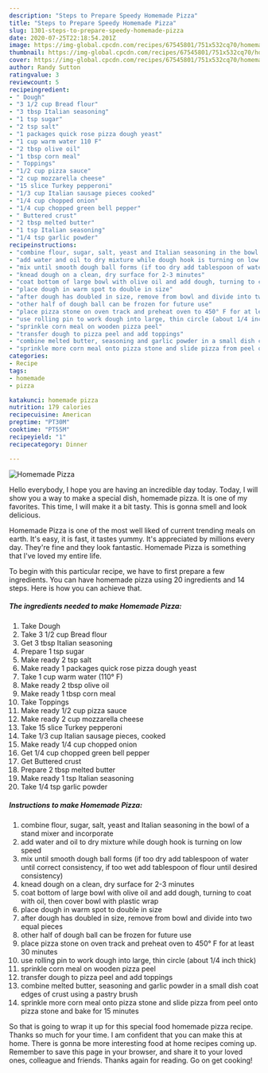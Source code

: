 ```yaml
---
description: "Steps to Prepare Speedy Homemade Pizza"
title: "Steps to Prepare Speedy Homemade Pizza"
slug: 1301-steps-to-prepare-speedy-homemade-pizza
date: 2020-07-25T22:18:54.201Z
image: https://img-global.cpcdn.com/recipes/67545801/751x532cq70/homemade-pizza-recipe-main-photo.jpg
thumbnail: https://img-global.cpcdn.com/recipes/67545801/751x532cq70/homemade-pizza-recipe-main-photo.jpg
cover: https://img-global.cpcdn.com/recipes/67545801/751x532cq70/homemade-pizza-recipe-main-photo.jpg
author: Randy Sutton
ratingvalue: 3
reviewcount: 5
recipeingredient:
- " Dough"
- "3 1/2 cup Bread flour"
- "3 tbsp Italian seasoning"
- "1 tsp sugar"
- "2 tsp salt"
- "1 packages quick rose pizza dough yeast"
- "1 cup warm water 110 F"
- "2 tbsp olive oil"
- "1 tbsp corn meal"
- " Toppings"
- "1/2 cup pizza sauce"
- "2 cup mozzarella cheese"
- "15 slice Turkey pepperoni"
- "1/3 cup Italian sausage pieces cooked"
- "1/4 cup chopped onion"
- "1/4 cup chopped green bell pepper"
- " Buttered crust"
- "2 tbsp melted butter"
- "1 tsp Italian seasoning"
- "1/4 tsp garlic powder"
recipeinstructions:
- "combine flour, sugar, salt, yeast and Italian seasoning in the bowl of a stand mixer and incorporate"
- "add water and oil to dry mixture while dough hook is turning on low speed"
- "mix until smooth dough ball forms (if too dry add tablespoon of water until correct consistency, if too wet add tablespoon of flour until desired consistency)"
- "knead dough on a clean, dry surface for 2-3 minutes"
- "coat bottom of large bowl with olive oil and add dough, turning to coat with oil, then cover bowl with plastic wrap"
- "place dough in warm spot to double in size"
- "after dough has doubled in size, remove from bowl and divide into two equal pieces"
- "other half of dough ball can be frozen for future use"
- "place pizza stone on oven track and preheat oven to 450° F for at least 30 minutes"
- "use rolling pin to work dough into large, thin circle (about 1/4 inch thick)"
- "sprinkle corn meal on wooden pizza peel"
- "transfer dough to pizza peel and add toppings"
- "combine melted butter, seasoning and garlic powder in a small dish coat edges of crust using a pastry brush"
- "sprinkle more corn meal onto pizza stone and slide pizza from peel onto pizza stone and bake for 15 minutes"
categories:
- Recipe
tags:
- homemade
- pizza

katakunci: homemade pizza 
nutrition: 179 calories
recipecuisine: American
preptime: "PT30M"
cooktime: "PT55M"
recipeyield: "1"
recipecategory: Dinner

---
```



![Homemade Pizza](https://img-global.cpcdn.com/recipes/67545801/751x532cq70/homemade-pizza-recipe-main-photo.jpg)

Hello everybody, I hope you are having an incredible day today. Today, I will show you a way to make a special dish, homemade pizza. It is one of my favorites. This time, I will make it a bit tasty. This is gonna smell and look delicious.



Homemade Pizza is one of the most well liked of current trending meals on earth. It's easy, it is fast, it tastes yummy. It's appreciated by millions every day. They're fine and they look fantastic. Homemade Pizza is something that I've loved my entire life.


To begin with this particular recipe, we have to first prepare a few ingredients. You can have homemade pizza using 20 ingredients and 14 steps. Here is how you can achieve that.

<!--inarticleads1-->

##### The ingredients needed to make Homemade Pizza:

1. Take  Dough
1. Take 3 1/2 cup Bread flour
1. Get 3 tbsp Italian seasoning
1. Prepare 1 tsp sugar
1. Make ready 2 tsp salt
1. Make ready 1 packages quick rose pizza dough yeast
1. Take 1 cup warm water (110° F)
1. Make ready 2 tbsp olive oil
1. Make ready 1 tbsp corn meal
1. Take  Toppings
1. Make ready 1/2 cup pizza sauce
1. Make ready 2 cup mozzarella cheese
1. Take 15 slice Turkey pepperoni
1. Take 1/3 cup Italian sausage pieces, cooked
1. Make ready 1/4 cup chopped onion
1. Get 1/4 cup chopped green bell pepper
1. Get  Buttered crust
1. Prepare 2 tbsp melted butter
1. Make ready 1 tsp Italian seasoning
1. Take 1/4 tsp garlic powder




<!--inarticleads2-->

##### Instructions to make Homemade Pizza:

1. combine flour, sugar, salt, yeast and Italian seasoning in the bowl of a stand mixer and incorporate
1. add water and oil to dry mixture while dough hook is turning on low speed
1. mix until smooth dough ball forms (if too dry add tablespoon of water until correct consistency, if too wet add tablespoon of flour until desired consistency)
1. knead dough on a clean, dry surface for 2-3 minutes
1. coat bottom of large bowl with olive oil and add dough, turning to coat with oil, then cover bowl with plastic wrap
1. place dough in warm spot to double in size
1. after dough has doubled in size, remove from bowl and divide into two equal pieces
1. other half of dough ball can be frozen for future use
1. place pizza stone on oven track and preheat oven to 450° F for at least 30 minutes
1. use rolling pin to work dough into large, thin circle (about 1/4 inch thick)
1. sprinkle corn meal on wooden pizza peel
1. transfer dough to pizza peel and add toppings
1. combine melted butter, seasoning and garlic powder in a small dish coat edges of crust using a pastry brush
1. sprinkle more corn meal onto pizza stone and slide pizza from peel onto pizza stone and bake for 15 minutes




So that is going to wrap it up for this special food homemade pizza recipe. Thanks so much for your time. I am confident that you can make this at home. There is gonna be more interesting food at home recipes coming up. Remember to save this page in your browser, and share it to your loved ones, colleague and friends. Thanks again for reading. Go on get cooking!
